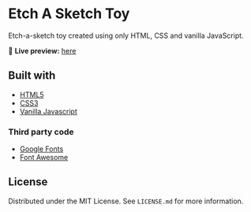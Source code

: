 # Etch A Sketch Toy
Etch-a-sketch toy created using only HTML, CSS and  vanilla JavaScript.

🔗 **Live preview:** [here](https://kalpitborkar.github.io/etch-a-sketch/)

## Built with
- [HTML5](https://html5.org/)
- [CSS3](https://www.w3.org/Style/CSS/Overview.en.html)
- [Vanilla Javascript](https://www.javascript.com/)

### Third party code
- [Google Fonts](https://fonts.google.com/)
- [Font Awesome](https://fontawesome.com/)

## License
Distributed under the MIT License. See `LICENSE.md` for more information.
